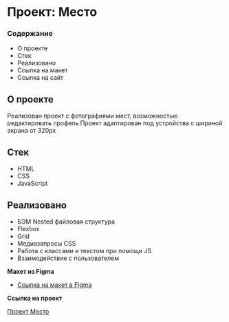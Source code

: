 # Проект: Место

### Содержание

* О проекте
* Стек
* Реализовано
* Ссылка на макет
* Ссылка на сайт

## О проекте
Реализован проект с фотографиями мест, возможностью редактировать профиль
Проект адаптирован под устройства с шириной экрана от 320px

## Стек
* HTML
* CSS
* JavaScript

## Реализовано
* БЭМ Nested файловая структура
* Flexbox
* Grid
* Медиазапросы CSS
* Работа с классами и текстом при помощи JS
* Взаимодействие с пользователем

**Макет из Figma**

* [Ссылка на макет в Figma](https://www.figma.com/file/2cn9N9jSkmxD84oJik7xL7/JavaScript.-Sprint-4?node-id=0%3A1)

**Ссылка на проект**

[Проект Место](https://artaleal.github.io/mesto/)
